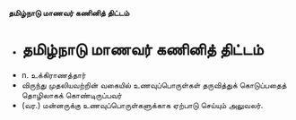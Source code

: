 **தமிழ்நாடு மாணவர் கணினித் திட்டம்**
- # தமிழ்நாடு மாணவர் கணினித் திட்டம்
- n. உக்கிராணத்தார்
- விருந்து முதலியவற்றின் வகையில் உணவுப்பொருள்கள் தருவித்துக் கொடுப்பதைத் தொழிலாகக் கொண்டிருப்பவர்
- (வர.) மன்னருக்கு உணவுப்பொருள்களுக்காக ஏற்பாடு செய்யும் அலுவலர்.

